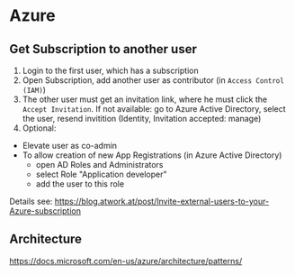 # Azure

## Get Subscription to another user

1. Login to the first user, which has a subscription
2. Open Subscription, add another user as contributor (in `Access Control (IAM)`)
3. The other user must get an invitation link, where he must click the `Accept Invitation`. If not available: go to Azure Active Directory, select the user, resend invitition (Identity, Invitation accepted: manage)
4. Optional:
  - Elevate user as co-admin
  - To allow creation of new App Registrations (in Azure Active Directory)
    - open AD Roles and Administrators
    - select Role "Application developer"
    - add the user to this role

Details see: https://blog.atwork.at/post/Invite-external-users-to-your-Azure-subscription

## Architecture

https://docs.microsoft.com/en-us/azure/architecture/patterns/
